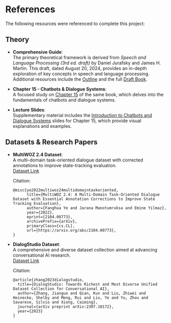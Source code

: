 # **References**  

The following resources were referenced to complete this project:  

## **Theory**  

- **Comprehensive Guide**:  
  The primary theoretical framework is derived from *Speech and Language Processing (3rd ed. draft)* by Daniel Jurafsky and James H. Martin. This draft, dated August 20, 2024, provides an in-depth exploration of key concepts in speech and language processing. Additional resources include the [Outline](https://web.stanford.edu/~jurafsky/slp3/) and the full [Draft Book](https://web.stanford.edu/~jurafsky/slp3/ed3book.pdf).  

- **Chapter 15 - Chatbots & Dialogue Systems**:  
  A focused study on [Chapter 15](https://web.stanford.edu/~jurafsky/slp3/15.pdf) of the same book, which delves into the fundamentals of chatbots and dialogue systems.  

- **Lecture Slides**:  
  Supplementary material includes the [Introduction to Chatbots and Dialogue Systems](https://web.stanford.edu/~jurafsky/slp3/slides/24_Dialogue_May_6_2021.pdf) slides for Chapter 15, which provide visual explanations and examples.  

## **Datasets & Research Papers**  

- **MultiWOZ 2.4 Dataset**:  
  A multi-domain task-oriented dialogue dataset with corrected annotations to improve state-tracking evaluation.  
  [Dataset Link](https://github.com/smartyfh/MultiWOZ2.4?tab=readme-ov-file)  

  Citation:  
  ```
  @misc{ye2022multiwoz24multidomaintaskoriented,
        title={MultiWOZ 2.4: A Multi-Domain Task-Oriented Dialogue Dataset with Essential Annotation Corrections to Improve State Tracking Evaluation}, 
        author={Fanghua Ye and Jarana Manotumruksa and Emine Yilmaz},
        year={2022},
        eprint={2104.00773},
        archivePrefix={arXiv},
        primaryClass={cs.CL},
        url={https://arxiv.org/abs/2104.00773}, 
  }
  ```  

- **DialogStudio Dataset**:  
  A comprehensive and diverse dataset collection aimed at advancing conversational AI research.  
  [Dataset Link](https://github.com/salesforce/DialogStudio)  

  Citation:  
  ```
  @article{zhang2023dialogstudio,
    title={DialogStudio: Towards Richest and Most Diverse Unified Dataset Collection for Conversational AI},
    author={Zhang, Jianguo and Qian, Kun and Liu, Zhiwei and Heinecke, Shelby and Meng, Rui and Liu, Ye and Yu, Zhou and Savarese, Silvio and Xiong, Caiming},
    journal={arXiv preprint arXiv:2307.10172},
    year={2023}
  }
  ```